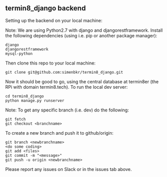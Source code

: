 ## termin8_django backend

Setting up the backend on your local machine:

Note: We are using Python2.7 with django and djangorestframework.
Install the following dependencies (using i.e. pip or another package manager):

    django
    djangorestframework
    mysql-python

Then clone this repo to your local machine:

    git clone git@github.com:simenbkr/termin8_django.git

Now it should be good to go, using the central database at termin8er (the RPi with domain termin8.tech).
To run the local dev server:

    cd termin8_django
    python manage.py runserver

Note: To get any specific branch (i.e. dev) do the following:

    git fetch
    git checkout <branchname>

To create a new branch and push it to github/origin:

    git branch <newbranchname>
    <do some coding>
    git add <files>
    git commit -m "<message>"
    git push -u origin <newbranchname>

Please report any issues on Slack or in the issues tab above.
